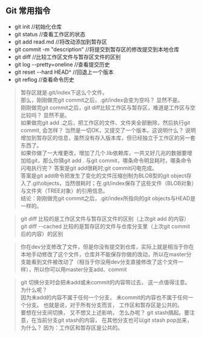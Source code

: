 ## Git 常用指令
- git init   //初始化仓库
- git status //查看工作区的状态
- git add read.md //将改动添加到暂存区
- git commit -m "description"  //将提交到暂存区的修改提交到本地仓库
- git diff  //比较工作区文件与暂存区文件的区别
- git log --pretty=oneline   //查看提交历史
- git reset --hard HEAD^ //回退上一个版本
- git reflog  //查看命令历史
> 暂存区就是.git/index下这么个文件。  
那么，刚刚做完git commit之后，.git/index会变为空吗？ 显然不是。  
刚刚做完git commit之后，git diff比较工作区与暂存区，难道是工作区与空比较吗？ 显然不是。  
如果做完git add .之后，把工作区的文件、文件夹全部删除，然后执行git commit, 会怎样？ 当然是一切OK，又提交了一个版本。这说明什么？ 说明增加到暂存区的信息，虽然没有存入版本库，但已经独立于工作区的另一套东西了。  
如果你做了一大堆更改，增加了几个.lib依赖库，一共又好几兆的数据要增加给git，那么你猜git add . 与git commit，哪条命令明显耗时，哪条命令闪电执行完？ 答案是git add很耗时;git commit闪电完成。  
答案是git add命令把发生了变化的文件压缩创制为BLOB型的git object存入了.git\objects，当然很耗时；在.git/index保存了这些文件（BLOB对象）与文件夹（TREE对象）的引用信息。  
结论：刚刚做完git commit之后，.git/index所指向的git objects与HEAD是一样的。

> git diff 比较的是工作区文件与暂存区文件的区别（上次git add 的内容）   
git diff --cached 比较的是暂存区的文件与仓库分支里（上次git commit 后的内容）的区别

> 你在dev分支修改了文件，但是你没有提交到仓库，实际上就是相当于你在本地手动修改了这个文件，仓库并不能保存你做的改动，所以在master分支能看到文件被改动了（相当于你没用dev分支直接修改了这个文件一样），所以你可以用master分支add、commit

> git 切换分支时会把未add或未commit的内容带过去， 这一点值得注意。  
> 为什么呢？  
因为未add的内容不属于任何一个分支， 未commit的内容也不属于任何一个分支。 也就是说，对于所有分支而言， 工作区和暂存区是公共的。  
要想在分支间切换， 又不想又上述影响， 怎么办呢？ git stash搞起。要注意，在当前分支git stash的内容， 在其他分支也可以git stash pop出来，为什么？ 因为：工作区和暂存区是公共的。
